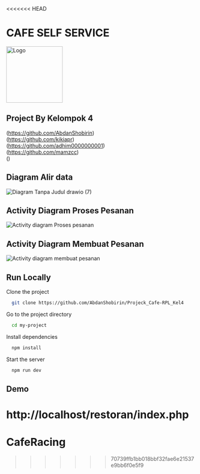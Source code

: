 <<<<<<< HEAD

# CAFE SELF SERVICE
  <img src="https://i.pinimg.com/736x/a3/dd/21/a3dd212965b4d0a0d9abc1004b524c69.jpg" alt="Logo" width="150px" height="150px"><br>
## Project By Kelompok 4
(https://github.com/AbdanShobirin) <br>
(https://github.com/kikiapr)<br>
(https://github.com/adhim0000000001)<br>
(https://github.com/mamzcc)<br>
()<br>


## Diagram Alir data

![Diagram Tanpa Judul drawio (7)](https://github.com/user-attachments/assets/adacfb49-f499-4260-ac3f-ac98e5cb7d28)


## Activity Diagram Proses Pesanan

![Activity diagram Proses pesanan](https://github.com/user-attachments/assets/d3baf16b-7d7b-4715-8c3b-54389f76815c)


## Activity Diagram Membuat Pesanan

![Activity diagram membuat pesanan](https://github.com/user-attachments/assets/b282cf7c-538e-4b1c-b838-f23c710f8324)



## Run Locally

Clone the project

```bash
  git clone https://github.com/AbdanShobirin/Projeck_Cafe-RPL_Kel4
```

Go to the project directory

```bash
  cd my-project
```

Install dependencies

```bash
  npm install
```

Start the server

```bash
  npm run dev
```


## Demo

http://localhost/restoran/index.php
=======
# CafeRacing
>>>>>>> 70739ffb1bb018bbf32fae6e21537e9bb6f0e5f9
